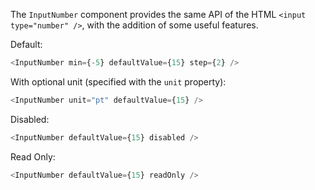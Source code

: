 The `InputNumber` component provides the same API of the HTML `<input type="number" />`,
with the addition of some useful features.

Default:

```js
<InputNumber min={-5} defaultValue={15} step={2} />
```

With optional unit (specified with the `unit` property):

```js
<InputNumber unit="pt" defaultValue={15} />
```

Disabled:

```js
<InputNumber defaultValue={15} disabled />
```

Read Only:

```js
<InputNumber defaultValue={15} readOnly />
```
